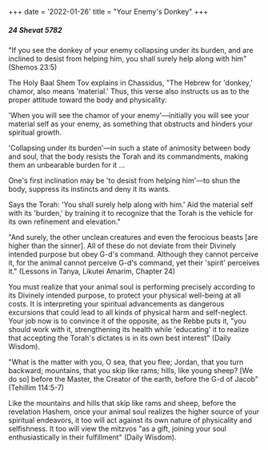 +++
date = '2022-01-26'
title = "Your Enemy's Donkey"
+++

##### 24 Shevat 5782

"If you see the donkey of your enemy collapsing under its burden, and are inclined to desist from helping him, you shall surely help along with him" (Shemos 23:5)

The Holy Baal Shem Tov explains in Chassidus, "The Hebrew for 'donkey,' chamor, also means 'material.' Thus, this verse also instructs us as to the proper attitude toward the body and physicality:

'When you will see the chamor of your enemy'—initially you will see your material self as your enemy, as something that obstructs and hinders your spiritual growth.

'Collapsing under its burden'—in such a state of animosity between body and soul, that the body resists the Torah and its commandments, making them an unbearable burden for it ...

One's first inclination may be 'to desist from helping him'—to shun the body, suppress its instincts and deny it its wants.

Says the Torah: 'You shall surely help along with him.' Aid the material self with its 'burden,' by training it to recognize that the Torah is the vehicle for its own refinement and elevation."

"And surely, the other unclean creatures and even the ferocious beasts [are higher than the sinner]. All of these do not deviate from their Divinely intended purpose but obey G-d's command. Although they cannot perceive it, for the animal cannot perceive G-d's command, yet their 'spirit' perceives it." (Lessons in Tanya, Likutei Amarim, Chapter 24)

You must realize that your animal soul is performing precisely according to its Divinely intended purpose, to protect your physical well-being at all costs. It is interpreting your spiritual advancements as dangerous excursions that could lead to all kinds of physical harm and self-neglect. Your job now is to convince it of the opposite, as the Rebbe puts it, "you should work with it, strengthening its health while 'educating' it to realize that accepting the Torah's dictates is in its own best interest" (Daily Wisdom).

"What is the matter with you, O sea, that you flee; Jordan, that you turn backward; mountains, that you skip like rams; hills, like young sheep? [We do so] before the Master, the Creator of the earth, before the G-d of Jacob" (Tehillim 114:5-7)

Like the mountains and hills that skip like rams and sheep, before the revelation Hashem, once your animal soul realizes the higher source of your spiritual endeavors, it too will act against its own nature of physicality and selfishness. It too will view the mitzvos "as a gift, joining your soul enthusiastically in their fulfillment" (Daily Wisdom).
